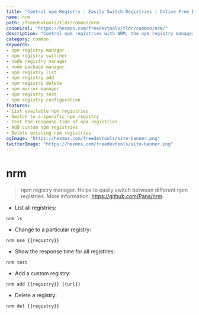 ```yaml
---
title: "Control npm Registry - Easily Switch Registries | Online Free DevTools by Hexmos"
name: nrm
path: /freedevtools/tldr/common/nrm
canonical: "https://hexmos.com/freedevtools/tldr/common/nrm/"
description: "Control npm registries with NRM, the npm registry manager. Easily switch between npm package sources and manage custom registries. Free online tool, no registration required."
category: common
keywords:
- npm registry manager
- npm registry switcher
- node registry manager
- node package manager
- npm registry list
- npm registry add
- npm registry delete
- npm mirror manager
- npm registry test
- npm registry configuration
features:
- List available npm registries
- Switch to a specific npm registry
- Test the response time of npm registries
- Add custom npm registries
- Delete existing npm registries
ogImage: "https://hexmos.com/freedevtools/site-banner.png"
twitterImage: "https://hexmos.com/freedevtools/site-banner.png"
---
```


# nrm

> npm registry manager.
> Helps to easily switch between different npm registries.
> More information: <https://github.com/Pana/nrm>.

- List all registries:

`nrm ls`

- Change to a particular registry:

`nrm use {{registry}}`

- Show the response time for all registries:

`nrm test`

- Add a custom registry:

`nrm add {{registry}} {{url}}`

- Delete a registry:

`nrm del {{registry}}`

